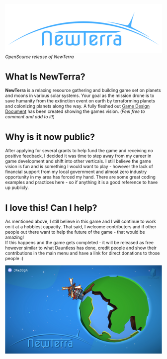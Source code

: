 ![NewTerra Logo](/Assets/2.%20Artwork/Logo.png)
*OpenSource release of NewTerra*

# What Is NewTerra?
**NewTerra** is a relaxing resource gathering and building game set on planets and moons in various solar systems.  Your goal as the mission drone is to save humanity from the extinction event on earth by terraforming planets and colonizing planets along the way.
A fully fleshed out [Game Design Document](https://docs.google.com/document/d/1NYWqWIF6ULXIiZC99v4d6BNCfC1VkDRlUcD5BAccXhU/edit?usp=sharing) has been created showing the games vision.  (*Feel free to comment and add to it!*)

# Why is it now public?
After applying for several grants to help fund the game and receiving no positive feedback, I decided it was time to step away from my career in game development and shift into other verticals.
I still believe the game vision is fun and is something I would want to play - however the lack of financial support from my local government and almost zero industry opportunity in my area has forced my hand.
There are some great coding examples and practices here - so if anything it is a good reference to have up publicly.

# I love this! Can I help?
As mentioned above, I still believe in this game and I will continue to work on it at a hobbiest capacity.  That said, I welcome contributers and if other people out there want to help the future of the game - that would be amazing!  
If this happens and the game gets completed - it will be released as free however similar to what Dauntless has done, credit people and show their contributions in the main menu and have a link for direct donations to those people :)

![Promo Pic](Assets/2.%20Artwork/UI/Promo%201.jpg)
